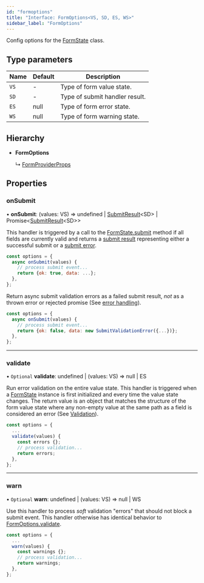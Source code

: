 ```yaml
---
id: "formoptions"
title: "Interface: FormOptions<VS, SD, ES, WS>"
sidebar_label: "FormOptions"
---
```


Config options for the [FormState](../classes/formstate.md) class.

## Type parameters

Name | Default | Description |
------ | ------ | ------ |
`VS` | - | Type of form value state. |
`SD` | - | Type of submit handler result. |
`ES` | null | Type of form error state. |
`WS` | null | Type of form warning state.  |

## Hierarchy

* **FormOptions**

  ↳ [FormProviderProps](formproviderprops.md)

## Properties

### onSubmit

•  **onSubmit**: (values: VS) => undefined \| [SubmitResult](../types/submitresult.md)&#60;SD> \| Promise&#60;[SubmitResult](../types/submitresult.md)&#60;SD>>

This handler is triggered by a call to the [FormState.submit](../classes/formstate.md#submit) method
if all fields are currently valid and returns a
[submit result](../types/submitresult.md) representing either a successful
submit or a [submit error](../classes/submiterror.md).

```js {2-5}
const options = {
  async onSubmit(values) {
    // process submit event...
    return {ok: true, data: ...};
  },
};
```

Return async submit validation errors as a failed submit result, _not_ as
a thrown error or rejected promise (See [error handling](../../errors.md)).

```js live
const options = {
  async onSubmit(values) {
    // process submit event...
    return {ok: false, data: new SubmitValidationError({...})};
  },
};
```

___

### validate

• `Optional` **validate**: undefined \| (values: VS) => null \| ES

Run error validation on the entire value state. This handler is triggered
when a [FormState](../classes/formstate.md) instance is first initialized and every time the
value state changes. The return value is an object that matches the
structure of the form value state where any non-empty value at the same
path as a field is considered an error
(See [Validation](../../validation.md)).

```js {3-6}
const options = {
  ...
  validate(values) {
    const errors {};
    // process validation...
    return errors;
  },
};
```

___

### warn

• `Optional` **warn**: undefined \| (values: VS) => null \| WS

Use this handler to process _soft_ validation "errors" that should not
block a submit event. This handler otherwise has identical behavior to
[FormOptions.validate](formoptions.md#validate).

```js {3-6}
const options = {
  ...
  warn(values) {
    const warnings {};
    // process validation...
    return warnings;
  },
};
```
